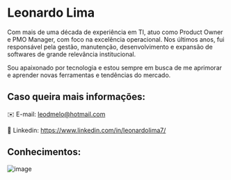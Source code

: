 # Leonardo Lima

Com mais de uma década de experiência em TI, atuo como Product Owner e PMO Manager, com foco na excelência operacional. 
Nos últimos anos, fui responsável pela gestão, manutenção, desenvolvimento e expansão de softwares de grande relevância institucional.

Sou apaixonado por tecnologia e estou sempre em busca de me aprimorar e aprender novas ferramentas e tendências do mercado.




## Caso queira mais informações:

✉️ E-mail: leodmelo@hotmail.com

💼 Linkedin: https://www.linkedin.com/in/leonardolima7/





## Conhecimentos:

![image](https://github.com/user-attachments/assets/16ba3697-96ab-44dd-8bb9-a8d113a44b00)
